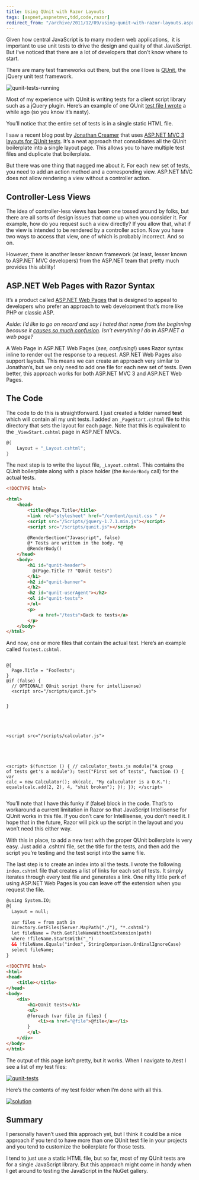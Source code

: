 ```yaml
---
title: Using QUnit with Razor Layouts
tags: [aspnet,aspnetmvc,tdd,code,razor]
redirect_from: "/archive/2011/12/09/using-qunit-with-razor-layouts.aspx/"
---
```


Given how central JavaScript is to many modern web applications,  it is
important to use unit tests to drive the design and quality of that
JavaScript. But I’ve noticed that there are a lot of developers that
don’t know where to start.

There are many test frameworks out there, but the one I love is
[QUnit](http://docs.jquery.com/QUnit "QUnit homepage"), the jQuery unit
test framework.

![qunit-tests-running](https://haacked.com/images/haacked_com/WindowsLiveWriter/cfa3790769b8_117F0/qunit-tests-running_3.png "qunit-tests-running")

Most of my experience with QUnit is writing tests for a client script
library such as a jQuery plugin. Here’s an example of one QUnit [test
file I
wrote](https://github.com/Haacked/jquery.undoable/blob/master/tests/index.html "QUnit test file")
a while ago (so you know it’s nasty).

You’ll notice that the entire set of tests is in a single static HTML
file.

I saw a recent blog post by [Jonathan
Creamer](http://jcreamerlive.com/ "Jonathan Creamer's Blog") that uses
[ASP.NET MVC 3 layouts for QUnit
tests](http://freshbrewedcode.com/jonathancreamer/2011/12/08/qunit-layout-for-javascript-testing-in-asp-net-mvc3/ "QUnit layout for JavaScript testing in ASP.NET MVC 3").
It’s a neat approach that consolidates all the QUnit boilerplate into a
single layout page. This allows you to have multiple test files and
duplicate that boilerplate.

But there was one thing that nagged me about it. For each new set of
tests, you need to add an action method and a corresponding view.
ASP.NET MVC does not allow rendering a view without a controller action.

Controller-Less Views
---------------------

The idea of controller-less views has been one tossed around by folks,
but there are all sorts of design issues that come up when you consider
it. For example, how do you request such a view directly? If you allow
that, what if the view is intended to be rendered by a controller
action. Now you have two ways to access that view, one of which is
probably incorrect. And so on.

However, there is another lesser known framework (at least, lesser known
to ASP.NET MVC developers) from the ASP.NET team that pretty much
provides this ability!

ASP.NET Web Pages with Razor Syntax
-----------------------------------

It’s a product called [ASP.NET Web
Pages](http://www.asp.net/web-pages "ASP.NET Web Pages website") that is
designed to appeal to developers who prefer an approach to web
development that’s more like PHP or classic ASP.

*Aside: I’d like to go on record and say I hated that name from the
beginning because it [causes so much
confusion](https://haacked.com/archive/2011/05/25/bin-deploying-asp-net-mvc-3.aspx "Bin Deploying MVC 3").
Isn’t everything I do in ASP.NET a web page?*

A Web Page in ASP.NET Web Pages (*see, confusing!*) uses Razor syntax
inline to render out the response to a request. ASP.NET Web Pages also
support layouts. This means we can create an approach very similar to
Jonathan’s, but we only need to add one file for each new set of tests.
Even better, this approach works for both ASP.NET MVC 3 and ASP.NET Web
Pages.

The Code
--------

The code to do this is straightforward. I just created a folder named
**test** which will contain all my unit tests. I added an
`_PageStart.cshtml` file to this directory that sets the layout for each
page. Note that this is equivalent to the `_ViewStart.cshtml` page in
ASP.NET MVCs.

```csharp
@{
    Layout = "_Layout.cshtml";
}
```

The next step is to write the layout file, `_Layout.cshtml`. This
contains the QUnit boilerplate along with a place holder (the
`RenderBody` call) for the actual tests.

```html
<!DOCTYPE html>

<html>
    <head>
        <title>@Page.Title</title>
        <link rel="stylesheet" href="/content/qunit.css " />
        <script src="/Scripts/jquery-1.7.1.min.js"></script>
        <script src="/scripts/qunit.js"></script>

        @RenderSection("Javascript", false)
        @* Tests are written in the body. *@
        @RenderBody()
    </head>
    <body>
        <h1 id="qunit-header">
          @(Page.Title ?? "QUnit tests")
        </h1>
        <h2 id="qunit-banner">
        </h2>
        <h2 id="qunit-userAgent"></h2>
        <ol id="qunit-tests">
        </ol>
        <p>
            <a href="/tests">Back to tests</a>
        </p>
    </body>
</html>
```

And now, one or more files that contain the actual test. Here’s an
example called `footest.cshtml`.

<pre><code>
@{
  Page.Title = "FooTests";
}
@if (false) {
  // OPTIONAL! QUnit script (here for intellisense)
  &lt;script src="/scripts/qunit.js"> </script>
}
<!-- Script we're testing -->
&lt;script src="/scripts/calculator.js"></script>

<!-- The tests -->
&lt;script>
  $(function () {
    // calculator_tests.js
    module("A group of tests get's a module");
    test("First set of tests", function () {
      var calc = new Calculator();
      ok(calc, "My caluculator is a O.K.");
      equals(calc.add(2, 2), 4, "shit broken");
    });
  });
&lt;/script>
</code></pre>

You’ll note that I have this funky if (false) block in the code. That’s
to workaround a current limitation in Razor so that JavaScript
Intellisense for QUnit works in this file. If you don’t care for
Intellisense, you don’t need it. I hope that in the future, Razor will
pick up the script in the layout and you won’t need this either way.

With this in place, to add a new test with the proper QUnit boilerplate
is very easy. Just add a .cshtml file, set the title for the tests, and
then add the script you’re testing and the test script into the same
file.

The last step is to create an index into all the tests. I wrote the
following `index.cshtml` file that creates a list of links for each set
of tests. It simply iterates through every test file and generates a
link. One nifty little perk of using ASP.NET Web Pages is you can leave
off the extension when you request the file.

```html
@using System.IO;
@{
  Layout = null;

  var files = from path in
  Directory.GetFiles(Server.MapPath("./"), "*.cshtml")
  let fileName = Path.GetFileNameWithoutExtension(path)
  where !fileName.StartsWith("_")
  && !fileName.Equals("index", StringComparison.OrdinalIgnoreCase)
  select fileName;
}

<!DOCTYPE html>
<html>
<head>
    <title></title>
</head>
<body>
    <div>
        <h1>QUnit tests</h1>
        <ul>
        @foreach (var file in files) {
            <li><a href="@file">@file</a></li>
        }
        </ul>
    </div>
</body>
</html>
```

The output of this page isn’t pretty, but it works. When I navigate to
/test I see a list of my test files:

[![qunit-tests](https://haacked.com/images/haacked_com/WindowsLiveWriter/cfa3790769b8_117F0/qunit-tests_thumb.png "qunit-tests")](https://haacked.com/images/haacked_com/WindowsLiveWriter/cfa3790769b8_117F0/qunit-tests_2.png)

Here’s the contents of my test folder when I’m done with all this.

[![solution](https://haacked.com/images/haacked_com/WindowsLiveWriter/cfa3790769b8_117F0/solution_thumb.png "solution")](https://haacked.com/images/haacked_com/WindowsLiveWriter/cfa3790769b8_117F0/solution_2.png)

Summary
-------

I personally haven’t used this approach yet, but I think it could be a
nice approach if you tend to have more than one QUnit test file in your
projects and you tend to customize the boilerplate for those tests.

I tend to just use a static HTML file, but so far, most of my QUnit
tests are for a single JavaScript library. But this approach might come
in handy when I get around to testing the JavaScript in the NuGet
gallery.

